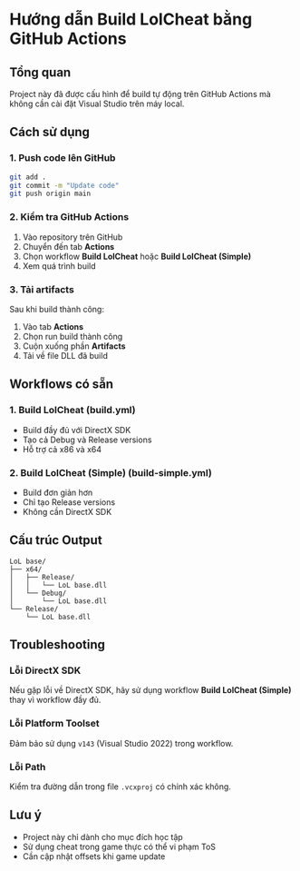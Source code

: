 # Hướng dẫn Build LolCheat bằng GitHub Actions

## Tổng quan

Project này đã được cấu hình để build tự động trên GitHub Actions mà không cần cài đặt Visual Studio trên máy local.

## Cách sử dụng

### 1. Push code lên GitHub

```bash
git add .
git commit -m "Update code"
git push origin main
```

### 2. Kiểm tra GitHub Actions

1. Vào repository trên GitHub
2. Chuyển đến tab **Actions**
3. Chọn workflow **Build LolCheat** hoặc **Build LolCheat (Simple)**
4. Xem quá trình build

### 3. Tải artifacts

Sau khi build thành công:
1. Vào tab **Actions**
2. Chọn run build thành công
3. Cuộn xuống phần **Artifacts**
4. Tải về file DLL đã build

## Workflows có sẵn

### 1. Build LolCheat (build.yml)
- Build đầy đủ với DirectX SDK
- Tạo cả Debug và Release versions
- Hỗ trợ cả x86 và x64

### 2. Build LolCheat (Simple) (build-simple.yml)
- Build đơn giản hơn
- Chỉ tạo Release versions
- Không cần DirectX SDK

## Cấu trúc Output

```
LoL base/
├── x64/
│   ├── Release/
│   │   └── LoL base.dll
│   └── Debug/
│       └── LoL base.dll
└── Release/
    └── LoL base.dll
```

## Troubleshooting

### Lỗi DirectX SDK
Nếu gặp lỗi về DirectX SDK, hãy sử dụng workflow **Build LolCheat (Simple)** thay vì workflow đầy đủ.

### Lỗi Platform Toolset
Đảm bảo sử dụng `v143` (Visual Studio 2022) trong workflow.

### Lỗi Path
Kiểm tra đường dẫn trong file `.vcxproj` có chính xác không.

## Lưu ý

- Project này chỉ dành cho mục đích học tập
- Sử dụng cheat trong game thực có thể vi phạm ToS
- Cần cập nhật offsets khi game update
